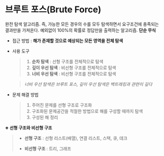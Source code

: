 # 브루트 포스(Brute Force)

완전 탐색 알고리즘. 즉, 가능한 모든 경우의 수를 모두 탐색하면서 요구조건에 충족되는 결과만을 가져온다. 예외없이 100%의 확률로 정답만을 출력하는 알고리즘. **단순 무식**

- 접근 방법 : **해가 존재할 것으로 예상되는 모든 영역을 전체 탐색**

- 사용 도구

  >1. **순차 탐색** : 선형 구조를 전체적으로 탐색
  >2. **깊이 우선 탐색** : 비선형 구조를 전체적으로 탐색
  >3. **너비 우선 탐색** : 비선형 구조를 전체적으로 탐색


  >*너비 우선 탐색은 브루트 포스, 깊이 우선 탐색은 백트래킹과 관련이 깊다*

- 문제 해결 방법

  > 1. 주어진 문제를 선형 구조로 구조화
  > 2. 구조화된 문제공간을 적절한 방법으로 해를 구성할 때까지 탐색
  > 3. 구성된 해 정리



**※ 선형 구조와 비선형 구조**

> - **선형 구조** : 선형 리스트(배열), 연결 리스트, 스택, 큐, 데크
>
> - **비선형 구조** : 트리, 그래프

